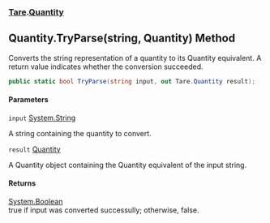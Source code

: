 ### [Tare](Tare.md 'Tare').[Quantity](Tare.Quantity.md 'Tare.Quantity')

## Quantity.TryParse(string, Quantity) Method

Converts the string representation of a quantity to its Quantity equivalent. A return value indicates whether the conversion succeeded.

```csharp
public static bool TryParse(string input, out Tare.Quantity result);
```
#### Parameters

<a name='Tare.Quantity.TryParse(string,Tare.Quantity).input'></a>

`input` [System.String](https://docs.microsoft.com/en-us/dotnet/api/System.String 'System.String')

A string containing the quantity to convert.

<a name='Tare.Quantity.TryParse(string,Tare.Quantity).result'></a>

`result` [Quantity](Tare.Quantity.md 'Tare.Quantity')

A Quantity object containing the Quantity equivalent of the input string.

#### Returns
[System.Boolean](https://docs.microsoft.com/en-us/dotnet/api/System.Boolean 'System.Boolean')  
true if input was converted successully; otherwise, false.